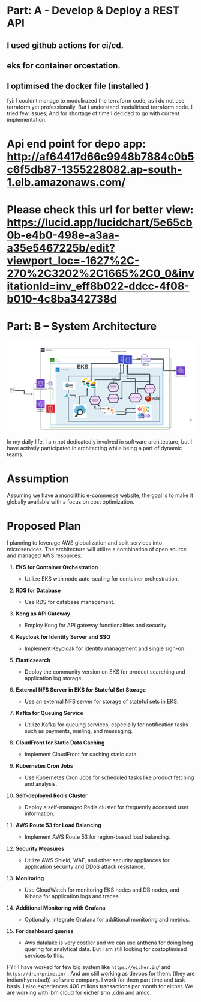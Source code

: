 # Part: A - Develop & Deploy a REST API

## I used github actions for ci/cd.

## eks for container orcestation.

## I optimised the docker file (installed )

fyi: I couldnt manage to modulirazed the terraform code, as i do not use terraform yet professionally. But i understand modulirised terraform code. I tried few issues, And for shortage of time I decided to go with current implementation.

# Api end point for depo app: http://af64417d66c9948b7884c0b5c6f5db87-1355228082.ap-south-1.elb.amazonaws.com/

# Please check this url for better view: https://lucid.app/lucidchart/5e65cb0b-e4b0-498e-a3aa-a35e5467225b/edit?viewport_loc=-1627%2C-270%2C3202%2C1665%2C0_0&invitationId=inv_eff8b022-ddcc-4f08-b010-4c8ba342738d

# Part: B – System Architecture

![](./ecommerce-architechture.png)

In my daily life, I am not dedicatedly involved in software architecture, but I have actively participated in architecting while being a part of dynamic teams.

# Assumption

Assuming we have a monolithic e-commerce website, the goal is to make it globally available with a focus on cost optimization.

# Proposed Plan

I planning to leverage AWS globalization and split services into microservices. The architecture will utilize a combination of open source and managed AWS resources:

1. **EKS for Container Orchestration**

   - Utilize EKS with node auto-scaling for container orchestration.

2. **RDS for Database**

   - Use RDS for database management.

3. **Kong as API Gateway**

   - Employ Kong for API gateway functionalities and security.

4. **Keycloak for Identity Server and SSO**

   - Implement Keycloak for identity management and single sign-on.

5. **Elasticsearch**

   - Deploy the community version on EKS for product searching and application log storage.

6. **External NFS Server in EKS for Stateful Set Storage**

   - Use an external NFS server for storage of stateful sets in EKS.

7. **Kafka for Queuing Service**

   - Utilize Kafka for queuing services, especially for notification tasks such as payments, mailing, and messaging.

8. **CloudFront for Static Data Caching**

   - Implement CloudFront for caching static data.

9. **Kubernetes Cron Jobs**

   - Use Kubernetes Cron Jobs for scheduled tasks like product fetching and analysis.

10. **Self-deployed Redis Cluster**

    - Deploy a self-managed Redis cluster for frequently accessed user information.

11. **AWS Route 53 for Load Balancing**

    - Implement AWS Route 53 for region-based load balancing.

12. **Security Measures**

    - Utilize AWS Shield, WAF, and other security appliances for application security and DDoS attack resistance.

13. **Monitoring**

    - Use CloudWatch for monitoring EKS nodes and DB nodes, and Kibana for application logs and traces.

14. **Additional Monitoring with Grafana**

    - Optionally, integrate Grafana for additional monitoring and metrics.

15. **For dashboard queries**
    - Aws datalake is very costlier and we can use anthena for doing long quering for analytical data. But I am still looking for costoptimised services to this.

FYI: I have worked for few big system like `https://eicher.in/` and `https://drinkprime.in/` . And am still working as devops for them. (they are indian(hydrabad)) software company. I work for them part time and task basis. I also experiences 400 milions transactions per month for eicher. We are working with ibm cloud for eicher srm ,cdm and amdc.

